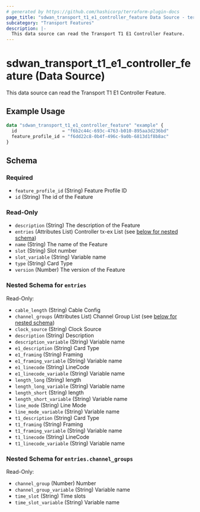 ```yaml
---
# generated by https://github.com/hashicorp/terraform-plugin-docs
page_title: "sdwan_transport_t1_e1_controller_feature Data Source - terraform-provider-sdwan"
subcategory: "Transport Features"
description: |-
  This data source can read the Transport T1 E1 Controller Feature.
---
```


# sdwan_transport_t1_e1_controller_feature (Data Source)

This data source can read the Transport T1 E1 Controller Feature.

## Example Usage

```terraform
data "sdwan_transport_t1_e1_controller_feature" "example" {
  id                 = "f6b2c44c-693c-4763-b010-895aa3d236bd"
  feature_profile_id = "f6dd22c8-0b4f-496c-9a0b-6813d1f8b8ac"
}
```

<!-- schema generated by tfplugindocs -->
## Schema

### Required

- `feature_profile_id` (String) Feature Profile ID
- `id` (String) The id of the Feature

### Read-Only

- `description` (String) The description of the Feature
- `entries` (Attributes List) Controller tx-ex List (see [below for nested schema](#nestedatt--entries))
- `name` (String) The name of the Feature
- `slot` (String) Slot number
- `slot_variable` (String) Variable name
- `type` (String) Card Type
- `version` (Number) The version of the Feature

<a id="nestedatt--entries"></a>
### Nested Schema for `entries`

Read-Only:

- `cable_length` (String) Cable Config
- `channel_groups` (Attributes List) Channel Group List (see [below for nested schema](#nestedatt--entries--channel_groups))
- `clock_source` (String) Clock Source
- `description` (String) Description
- `description_variable` (String) Variable name
- `e1_description` (String) Card Type
- `e1_framing` (String) Framing
- `e1_framing_variable` (String) Variable name
- `e1_linecode` (String) LineCode
- `e1_linecode_variable` (String) Variable name
- `length_long` (String) length
- `length_long_variable` (String) Variable name
- `length_short` (String) length
- `length_short_variable` (String) Variable name
- `line_mode` (String) Line Mode
- `line_mode_variable` (String) Variable name
- `t1_description` (String) Card Type
- `t1_framing` (String) Framing
- `t1_framing_variable` (String) Variable name
- `t1_linecode` (String) LineCode
- `t1_linecode_variable` (String) Variable name

<a id="nestedatt--entries--channel_groups"></a>
### Nested Schema for `entries.channel_groups`

Read-Only:

- `channel_group` (Number) Number
- `channel_group_variable` (String) Variable name
- `time_slot` (String) Time slots
- `time_slot_variable` (String) Variable name
